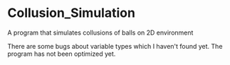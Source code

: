 # Collusion_Simulation
A program that simulates collusions of balls on 2D environment

There are some bugs about variable types which I haven't found yet.
The program has not been optimized yet.
